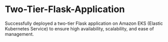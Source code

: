 # Two-Tier-Flask-Application
Successfully deployed a two-tier Flask application on Amazon EKS (Elastic Kubernetes Service) to ensure high availability, scalability, and ease of management.
